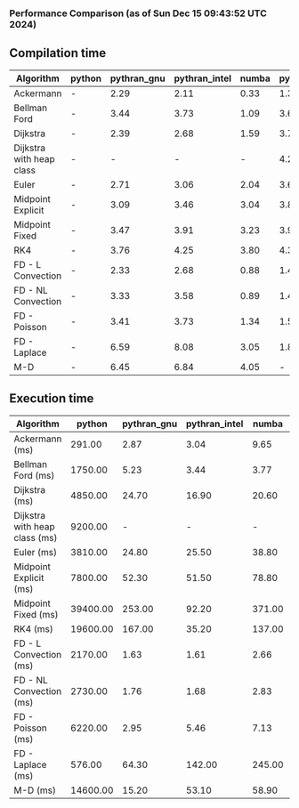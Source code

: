 ### Performance Comparison (as of Sun Dec 15 09:43:52 UTC 2024)
## Compilation time
Algorithm                 | python                    | pythran_gnu               | pythran_intel             | numba                     | pyccel_fortran_gnu        | pyccel_c_gnu              | pyccel_fortran_intel      | pyccel_c_intel           
------------------------- | ------------------------- | ------------------------- | ------------------------- | ------------------------- | ------------------------- | ------------------------- | ------------------------- | -------------------------
Ackermann                 | -                         | 2.29                      | 2.11                      | 0.33                      | 1.34                      | 1.31                      | 1.44                      | 1.39                     
Bellman Ford              | -                         | 3.44                      | 3.73                      | 1.09                      | 3.67                      | 3.97                      | 3.82                      | 4.00                     
Dijkstra                  | -                         | 2.39                      | 2.68                      | 1.59                      | 3.73                      | 4.01                      | 3.90                      | 4.05                     
Dijkstra with heap class  | -                         | -                         | -                         | -                         | 4.23                      | 4.05                      | 4.57                      | 4.09                     
Euler                     | -                         | 2.71                      | 3.06                      | 2.04                      | 3.67                      | 3.98                      | 3.80                      | 4.03                     
Midpoint Explicit         | -                         | 3.09                      | 3.46                      | 3.04                      | 3.89                      | 4.25                      | 4.03                      | 4.21                     
Midpoint Fixed            | -                         | 3.47                      | 3.91                      | 3.23                      | 3.95                      | 4.30                      | 4.14                      | 4.31                     
RK4                       | -                         | 3.76                      | 4.25                      | 3.80                      | 4.39                      | 4.68                      | 4.47                      | 4.70                     
FD - L Convection         | -                         | 2.33                      | 2.68                      | 0.88                      | 1.41                      | 3.98                      | 1.61                      | 3.95                     
FD - NL Convection        | -                         | 3.33                      | 3.58                      | 0.89                      | 1.43                      | 3.99                      | 1.64                      | 3.95                     
FD - Poisson              | -                         | 3.41                      | 3.73                      | 1.34                      | 1.54                      | 4.07                      | 2.88                      | 4.02                     
FD - Laplace              | -                         | 6.59                      | 8.08                      | 3.05                      | 1.84                      | 4.38                      | 2.13                      | 4.32                     
M-D                       | -                         | 6.45                      | 6.84                      | 4.05                      | -                         | -                         | -                         | -                        

## Execution time
Algorithm                 | python                    | pythran_gnu               | pythran_intel             | numba                     | pyccel_fortran_gnu        | pyccel_c_gnu              | pyccel_fortran_intel      | pyccel_c_intel           
------------------------- | ------------------------- | ------------------------- | ------------------------- | ------------------------- | ------------------------- | ------------------------- | ------------------------- | -------------------------
Ackermann (ms)            | 291.00                    | 2.87                      | 3.04                      | 9.65                      | 1.55                      | 1.59                      | 9.56                      | 4.33                     
Bellman Ford (ms)         | 1750.00                   | 5.23                      | 3.44                      | 3.77                      | 2.92                      | 6.14                      | -                         | 19.20                    
Dijkstra (ms)             | 4850.00                   | 24.70                     | 16.90                     | 20.60                     | 18.40                     | 29.70                     | -                         | 23.20                    
Dijkstra with heap class (ms) | 9200.00                   | -                         | -                         | -                         | 9210.00                   | 272.00                    | 104.00                    | -                         | 109.00                   
Euler (ms)                | 3810.00                   | 24.80                     | 25.50                     | 38.80                     | 15.90                     | 141.00                    | 14.00                     | 127.00                   
Midpoint Explicit (ms)    | 7800.00                   | 52.30                     | 51.50                     | 78.80                     | 23.60                     | 280.00                    | 17.00                     | 250.00                   
Midpoint Fixed (ms)       | 39400.00                  | 253.00                    | 92.20                     | 371.00                    | 74.60                     | 1390.00                   | 63.70                     | 1210.00                  
RK4 (ms)                  | 19600.00                  | 167.00                    | 35.20                     | 137.00                    | 33.50                     | 485.00                    | 37.00                     | 403.00                   
FD - L Convection (ms)    | 2170.00                   | 1.63                      | 1.61                      | 2.66                      | 1.62                      | 1.62                      | -                         | 4.10                     
FD - NL Convection (ms)   | 2730.00                   | 1.76                      | 1.68                      | 2.83                      | 2.04                      | 2.19                      | -                         | 4.10                     
FD - Poisson (ms)         | 6220.00                   | 2.95                      | 5.46                      | 7.13                      | 2.74                      | 3.83                      | -                         | 5.06                     
FD - Laplace (ms)         | 576.00                    | 64.30                     | 142.00                    | 245.00                    | 58.30                     | 255.00                    | -                         | 273.00                   
M-D (ms)                  | 14600.00                  | 15.20                     | 53.10                     | 58.90                     | -                         | -                         | -                         | -                        
